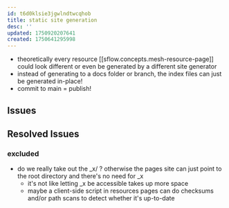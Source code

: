 ```yaml
---
id: t6d0klsie3jgwlndtwcqhob
title: static site generation
desc: ''
updated: 1750920207641
created: 1750641295998
---
```


- theoretically every resource [[sflow.concepts.mesh-resource-page]] could look
  different or even be generated by a different site generator
- instead of generating to a docs folder or branch, the index files can just be
  generated in-place!
- commit to main = publish!

## Issues

## Resolved Issues

### excluded

- do we really take out the _x/ ? otherwise the pages site can just point to the
  root directory and there's no need for _x
  - it's not like letting _x be accessible takes up more space
  - maybe a client-side script in resources pages can do checksums and/or path
    scans to detect whether it's up-to-date
